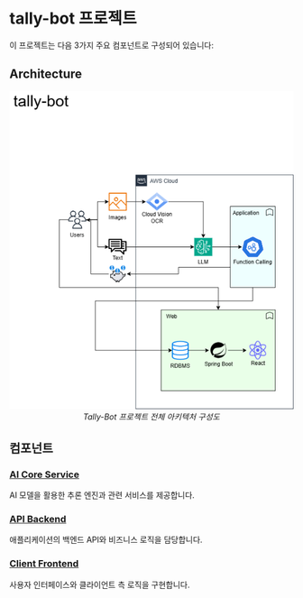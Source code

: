 # tally-bot 프로젝트

이 프로젝트는 다음 3가지 주요 컴포넌트로 구성되어 있습니다:

## Architecture

<p align="center">
  <img src="./.drawio/tally-bot.drawio.png" alt="시스템 구성도">
  <br>
  <em>Tally-Bot 프로젝트 전체 아키텍처 구성도</em>
</p>

## 컴포넌트

### [AI Core Service](./ai-core-service/README.md)

AI 모델을 활용한 추론 엔진과 관련 서비스를 제공합니다.

### [API Backend](./api-backend/README.md)

애플리케이션의 백엔드 API와 비즈니스 로직을 담당합니다.

### [Client Frontend](./client-frontend/README.md)

사용자 인터페이스와 클라이언트 측 로직을 구현합니다.
